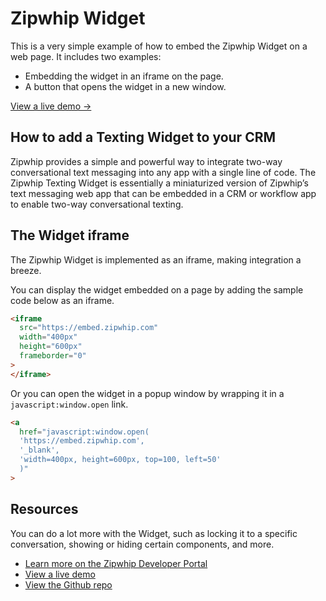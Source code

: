 # Zipwhip Widget

This is a very simple example of how to embed the Zipwhip Widget on a web page. It includes two examples:

- Embedding the widget in an iframe on the page.
- A button that opens the widget in a new window.

<a href="https://johnchaffee.github.io/zipwhip-widget/" target="_blank">View a live demo &rarr;</a>

## How to add a Texting Widget to your CRM

Zipwhip provides a simple and powerful way to integrate two-way conversational text messaging into any app with a single line of code. The Zipwhip Texting Widget is essentially a miniaturized version of Zipwhip’s text messaging web app that can be embedded in a CRM or workflow app to enable two-way conversational texting. 

## The Widget iframe

The Zipwhip Widget is implemented as an iframe, making integration a breeze.

You can display the widget embedded on a page by adding the sample code below as an iframe.

```html
<iframe
  src="https://embed.zipwhip.com"
  width="400px"
  height="600px"
  frameborder="0"
>
</iframe>
```

Or you can open the widget in a popup window by wrapping it in a `javascript:window.open` link.

```html
<a
  href="javascript:window.open(
  'https://embed.zipwhip.com', 
  '_blank', 
  'width=400px, height=600px, top=100, left=50'
  )"
>
```

## Resources

You can do a lot more with the Widget, such as locking it to a specific conversation, showing or hiding certain components, and more.

- [Learn more on the Zipwhip Developer Portal](https://developers.zipwhip.com/widget/)
- [View a live demo](https://johnchaffee.github.io/zipwhip-widget/)
- [View the Github repo](https://github.com/johnchaffee/zipwhip-widget)